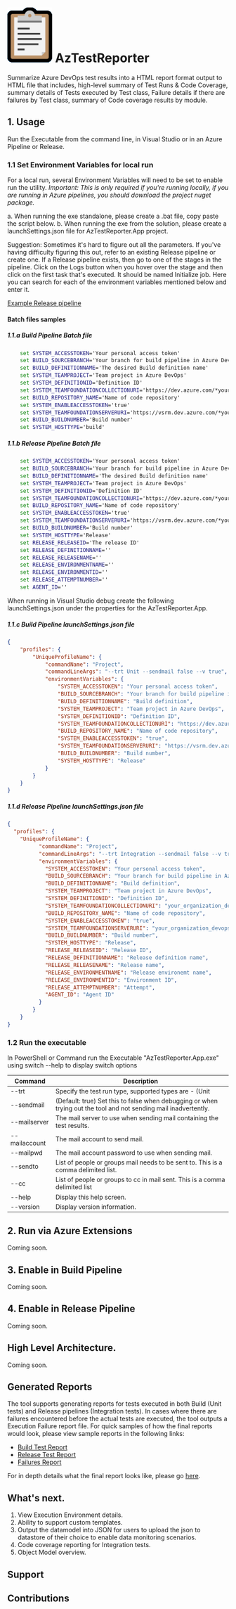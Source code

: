 # ![Logo](docs/Media/logo.png) AzTestReporter
Summarize Azure DevOps test results into a HTML report format output to HTML file that includes, high-level summary of Test Runs & Code Coverage, summary details of Tests executed by Test class, Failure details if there are failures by Test class, summary of Code coverage results by module. 

## 1. Usage
Run the Executable from the command line, in Visual Studio or in an Azure Pipeline or Release.

### 1.1 Set Environment Variables for local run
For a local run, several Environment Variables will need to be set to enable run the utility. *Important: This is only required if you're running locally, if you are running in Azure pipelines, you should download the project nuget package.* 

a. When running the exe standalone, please create a .bat file, copy paste the script below.
b. When running the exe from the solution, please create a launchSettings.json file for  AzTestReporter.App project. 

Suggestion: Sometimes it's hard to figure out all the parameters. If you've having difficulty figuring this out, refer to an existing Release pipeline or create one. 
If a Release pipeline exists, then go to one of the stages in the pipeline. Click on the Logs button when you hover over the stage and then click on the first task that's executed. It should be named Initialize job. Here you can search for each of the environment variables mentioned below and enter it. 

[Example Release pipeline](https://dev.azure.com/HermesProjects/MSTestRepeat/_releaseProgress?_a=release-environment-logs&releaseId=2&environmentId=2)

#### Batch files samples

##### 1.1.a Build Pipeline Batch file

```bat 
	set SYSTEM_ACCESSTOKEN='Your personal access token'
	set BUILD_SOURCEBRANCH='Your branch for build pipeline in Azure DevOps'
	set BUILD_DEFINITIONNAME='The desired Build definition name'
	set SYSTEM_TEAMPROJECT='Team project in Azure DevOps'
	set SYSTEM_DEFINITIONID='Definition ID'
	set SYSTEM_TEAMFOUNDATIONCOLLECTIONURI='https://dev.azure.com/*your_organization'
	set BUILD_REPOSITORY_NAME='Name of code repository'
	set SYSTEM_ENABLEACCESSTOKEN='true'
	set SYSTEM_TEAMFOUNDATIONSERVERURI='https://vsrm.dev.azure.com/*your_organization'
	set BUILD_BUILDNUMBER='Build number'
	set SYSTEM_HOSTTYPE='build'
```

##### 1.1.b Release Pipeline Batch file

```bat 
	set SYSTEM_ACCESSTOKEN='Your personal access token'
	set BUILD_SOURCEBRANCH='Your branch for build pipeline in Azure DevOps'
	set BUILD_DEFINITIONNAME='The desired Build definition name'
	set SYSTEM_TEAMPROJECT='Team project in Azure DevOps'
	set SYSTEM_DEFINITIONID='Definition ID'
	set SYSTEM_TEAMFOUNDATIONCOLLECTIONURI='https://dev.azure.com/*your_organization'
	set BUILD_REPOSITORY_NAME='Name of code repository'
	set SYSTEM_ENABLEACCESSTOKEN='true'
	set SYSTEM_TEAMFOUNDATIONSERVERURI='https://vsrm.dev.azure.com/*your_organization'
	set BUILD_BUILDNUMBER='Build number'
	set SYSTEM_HOSTTYPE='Release'
	set RELEASE_RELEASEID='The release ID'
	set RELEASE_DEFINITIONNAME=''
	set RELEASE_RELEASENAME=''
	set RELEASE_ENVIRONMENTNAME=''
	set RELEASE_ENVIRONMENTID=''
	set RELEASE_ATTEMPTNUMBER=''
	set AGENT_ID=''
```

When running in Visual Studio debug create the following launchSettings.json under the properties for the AzTestReporter.App.

##### 1.1.c Build Pipeline launchSettings.json file

```json
{
    "profiles": {
        "UniqueProfileName": {
            "commandName": "Project",
            "commandLineArgs": "--trt Unit --sendmail false --v true",
            "environmentVariables": {
                "SYSTEM_ACCESSTOKEN": "Your personal access token",
                "BUILD_SOURCEBRANCH": "Your branch for build pipeline in Azure DevOps",
                "BUILD_DEFINITIONNAME": "Build definition",
                "SYSTEM_TEAMPROJECT": "Team project in Azure DevOps",
                "SYSTEM_DEFINITIONID": "Definition ID",
                "SYSTEM_TEAMFOUNDATIONCOLLECTIONURI": "https://dev.azure.com/*your_organization",
                "BUILD_REPOSITORY_NAME": "Name of code repository",
                "SYSTEM_ENABLEACCESSTOKEN": "true",
                "SYSTEM_TEAMFOUNDATIONSERVERURI": "https://vsrm.dev.azure.com/*your_organization",
                "BUILD_BUILDNUMBER": "Build number",
                "SYSTEM_HOSTTYPE": "Release"
            }
        }
    }
}
```

##### 1.1.d Release Pipeline launchSettings.json file

```json
{
  "profiles": {
    "UniqueProfileName": {
          "commandName": "Project",
          "commandLineArgs": "--trt Integration --sendmail false --v true",
          "environmentVariables": {
            "SYSTEM_ACCESSTOKEN": "Your personal access token",
            "BUILD_SOURCEBRANCH": "Your branch for build pipeline in Azure DevOps",
            "BUILD_DEFINITIONNAME": "Build definition",
            "SYSTEM_TEAMPROJECT": "Team project in Azure DevOps",
            "SYSTEM_DEFINITIONID": "Definition ID",
            "SYSTEM_TEAMFOUNDATIONCOLLECTIONURI": "your_organization_devops_url",
            "BUILD_REPOSITORY_NAME": "Name of code repository",
            "SYSTEM_ENABLEACCESSTOKEN": "true",
            "SYSTEM_TEAMFOUNDATIONSERVERURI": "your_organization_devops_url starts with https://vsrm",
            "BUILD_BUILDNUMBER": "Build number",
            "SYSTEM_HOSTTYPE": "Release",
            "RELEASE_RELEASEID": "Release ID",
            "RELEASE_DEFINITIONNAME": "Release definition name",
            "RELEASE_RELEASENAME": "Release name",
            "RELEASE_ENVIRONMENTNAME": "Release environemt name",
            "RELEASE_ENVIRONMENTID": "Environment ID",
            "RELEASE_ATTEMPTNUMBER": "Attempt",
            "AGENT_ID": "Agent ID"
          }
        }
    }
}
```

### 1.2 Run the executable
In PowerShell or Command run the Executable "AzTestReporter.App.exe" using switch --help to display switch options

| Command 		| Description 																		|
| ------------- | --------------------------------------------------------------------------------- |
| --trt	  | Specify the test run type, supported types are - (Unit|Integration) 					|
|  --sendmail | (Default: true) Set this to false when debugging or when trying out the tool and not sending mail inadvertently. |
| --mailserver | The mail server to use when sending mail containing the test results.|
| --mailaccount | The mail account to send mail. |
| --mailpwd | 	The mail account password to use when sending mail. |
| --sendto |  List of people or groups mail needs to be sent to. This is a comma delimited list. |
| --cc | List of people or groups to cc in mail sent. This is a comma delimited list |
|  --help | Display this help screen. |
|  --version | Display version information. |
  
  
## 2. Run via Azure Extensions
Coming soon.

## 3. Enable in Build Pipeline
Coming soon.

## 4. Enable in Release Pipeline
Coming soon.

## High Level Architecture.
Coming soon.

## Generated Reports
The tool supports generating reports for tests executed in both Build (Unit tests) and Release pipelines (Integration tests). In cases where there are failures encountered before the actual tests are executed, the tool outputs a Execution Failure report file. For quick samples of how the final reports would look, please view sample reports in the following links:

- [Build Test Report](https://loganwol.github.io/aztr/UnitTestResults-Example-TestExecutionReport.html)
- [Release Test Report](docs/)
- [Failures Report](https://loganwol.github.io/aztr/ExecutionFailuresReport-Attempt0-1.1.37.html) 

For in depth details what the final report looks like, please go [here](docs/ReportDetails.md).


## What's next.

1. View Execution Environment details.
2. Ability to support custom templates.
3. Output the datamodel into JSON for users to upload the json to datastore of their choice to enable data monitoring scenarios.
4. Code coverage reporting for Integration tests.
5. Object Model overview.

## Support

## Contributions

